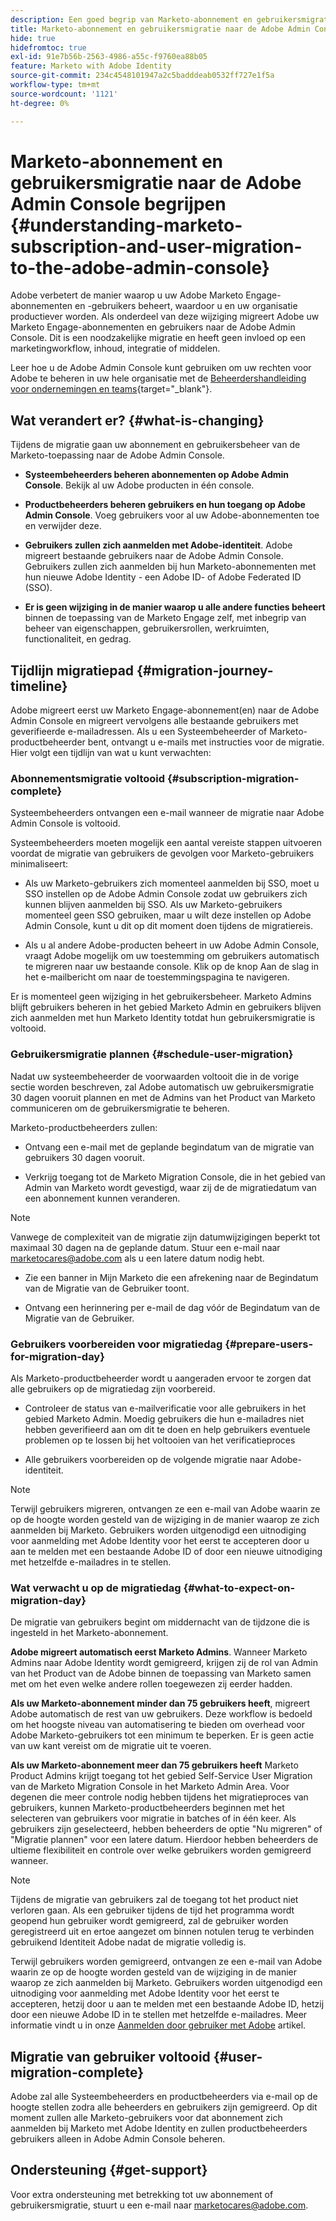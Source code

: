 ```yaml
---
description: Een goed begrip van Marketo-abonnement en gebruikersmigratie naar de Adobe Admin Console - Marketo Docs - Productdocumentatie
title: Marketo-abonnement en gebruikersmigratie naar de Adobe Admin Console begrijpen
hide: true
hidefromtoc: true
exl-id: 91e7b56b-2563-4986-a55c-f9760ea88b05
feature: Marketo with Adobe Identity
source-git-commit: 234c4548101947a2c5badddeab0532ff727e1f5a
workflow-type: tm+mt
source-wordcount: '1121'
ht-degree: 0%

---
```


# Marketo-abonnement en gebruikersmigratie naar de Adobe Admin Console begrijpen {#understanding-marketo-subscription-and-user-migration-to-the-adobe-admin-console}

Adobe verbetert de manier waarop u uw Adobe Marketo Engage-abonnementen en -gebruikers beheert, waardoor u en uw organisatie productiever worden. Als onderdeel van deze wijziging migreert Adobe uw Marketo Engage-abonnementen en gebruikers naar de Adobe Admin Console. Dit is een noodzakelijke migratie en heeft geen invloed op een marketingworkflow, inhoud, integratie of middelen.

Leer hoe u de Adobe Admin Console kunt gebruiken om uw rechten voor Adobe te beheren in uw hele organisatie met de [Beheerdershandleiding voor ondernemingen en teams](https://helpx.adobe.com/enterprise/admin-guide.html){target="_blank"}.

## Wat verandert er? {#what-is-changing}

Tijdens de migratie gaan uw abonnement en gebruikersbeheer van de Marketo-toepassing naar de Adobe Admin Console.

* **Systeembeheerders beheren abonnementen op Adobe Admin Console**. Bekijk al uw Adobe producten in één console.

* **Productbeheerders beheren gebruikers en hun toegang op Adobe Admin Console**. Voeg gebruikers voor al uw Adobe-abonnementen toe en verwijder deze.

* **Gebruikers zullen zich aanmelden met Adobe-identiteit**. Adobe migreert bestaande gebruikers naar de Adobe Admin Console. Gebruikers zullen zich aanmelden bij hun Marketo-abonnementen met hun nieuwe Adobe Identity - een Adobe ID- of Adobe Federated ID (SSO).

* **Er is geen wijziging in de manier waarop u alle andere functies beheert** binnen de toepassing van de Marketo Engage zelf, met inbegrip van beheer van eigenschappen, gebruikersrollen, werkruimten, functionaliteit, en gedrag.


## Tijdlijn migratiepad {#migration-journey-timeline}

Adobe migreert eerst uw Marketo Engage-abonnement(en) naar de Adobe Admin Console en migreert vervolgens alle bestaande gebruikers met geverifieerde e-mailadressen. Als u een Systeembeheerder of Marketo-productbeheerder bent, ontvangt u e-mails met instructies voor de migratie. Hier volgt een tijdlijn van wat u kunt verwachten:

### Abonnementsmigratie voltooid {#subscription-migration-complete}

Systeembeheerders ontvangen een e-mail wanneer de migratie naar Adobe Admin Console is voltooid.

Systeembeheerders moeten mogelijk een aantal vereiste stappen uitvoeren voordat de migratie van gebruikers de gevolgen voor Marketo-gebruikers minimaliseert:

* Als uw Marketo-gebruikers zich momenteel aanmelden bij SSO, moet u SSO instellen op de Adobe Admin Console zodat uw gebruikers zich kunnen blijven aanmelden bij SSO. Als uw Marketo-gebruikers momenteel geen SSO gebruiken, maar u wilt deze instellen op Adobe Admin Console, kunt u dit op dit moment doen tijdens de migratiereis.

* Als u al andere Adobe-producten beheert in uw Adobe Admin Console, vraagt Adobe mogelijk om uw toestemming om gebruikers automatisch te migreren naar uw bestaande console. Klik op de knop Aan de slag in het e-mailbericht om naar de toestemmingspagina te navigeren.

Er is momenteel geen wijziging in het gebruikersbeheer. Marketo Admins blijft gebruikers beheren in het gebied Marketo Admin en gebruikers blijven zich aanmelden met hun Marketo Identity totdat hun gebruikersmigratie is voltooid.

### Gebruikersmigratie plannen {#schedule-user-migration}

Nadat uw systeembeheerder de voorwaarden voltooit die in de vorige sectie worden beschreven, zal Adobe automatisch uw gebruikersmigratie 30 dagen vooruit plannen en met de Admins van het Product van Marketo communiceren om de gebruikersmigratie te beheren.

Marketo-productbeheerders zullen:

* Ontvang een e-mail met de geplande begindatum van de migratie van gebruikers 30 dagen vooruit.

* Verkrijg toegang tot de Marketo Migration Console, die in het gebied van Admin van Marketo wordt gevestigd, waar zij de de migratiedatum van een abonnement kunnen veranderen.

>[!NOTE]
>
>Vanwege de complexiteit van de migratie zijn datumwijzigingen beperkt tot maximaal 30 dagen na de geplande datum. Stuur een e-mail naar marketocares@adobe.com als u een latere datum nodig hebt.

* Zie een banner in Mijn Marketo die een afrekening naar de Begindatum van de Migratie van de Gebruiker toont.

* Ontvang een herinnering per e-mail de dag vóór de Begindatum van de Migratie van de Gebruiker.

### Gebruikers voorbereiden voor migratiedag {#prepare-users-for-migration-day}

Als Marketo-productbeheerder wordt u aangeraden ervoor te zorgen dat alle gebruikers op de migratiedag zijn voorbereid.

* Controleer de status van e-mailverificatie voor alle gebruikers in het gebied Marketo Admin. Moedig gebruikers die hun e-mailadres niet hebben geverifieerd aan om dit te doen en help gebruikers eventuele problemen op te lossen bij het voltooien van het verificatieproces

* Alle gebruikers voorbereiden op de volgende migratie naar Adobe-identiteit.

>[!NOTE]
>
>Terwijl gebruikers migreren, ontvangen ze een e-mail van Adobe waarin ze op de hoogte worden gesteld van de wijziging in de manier waarop ze zich aanmelden bij Marketo. Gebruikers worden uitgenodigd een uitnodiging voor aanmelding met Adobe Identity voor het eerst te accepteren door u aan te melden met een bestaande Adobe ID of door een nieuwe uitnodiging met hetzelfde e-mailadres in te stellen.

### Wat verwacht u op de migratiedag {#what-to-expect-on-migration-day}

De migratie van gebruikers begint om middernacht van de tijdzone die is ingesteld in het Marketo-abonnement.

**Adobe migreert automatisch eerst Marketo Admins**. Wanneer Marketo Admins naar Adobe Identity wordt gemigreerd, krijgen zij de rol van Admin van het Product van de Adobe binnen de toepassing van Marketo samen met om het even welke andere rollen toegewezen zij eerder hadden.

**Als uw Marketo-abonnement minder dan 75 gebruikers heeft**, migreert Adobe automatisch de rest van uw gebruikers. Deze workflow is bedoeld om het hoogste niveau van automatisering te bieden om overhead voor Adobe Marketo-gebruikers tot een minimum te beperken. Er is geen actie van uw kant vereist om de migratie uit te voeren.

**Als uw Marketo-abonnement meer dan 75 gebruikers heeft** Marketo Product Admins krijgt toegang tot het gebied Self-Service User Migration van de Marketo Migration Console in het Marketo Admin Area. Voor degenen die meer controle nodig hebben tijdens het migratieproces van gebruikers, kunnen Marketo-productbeheerders beginnen met het selecteren van gebruikers voor migratie in batches of in één keer. Als gebruikers zijn geselecteerd, hebben beheerders de optie &quot;Nu migreren&quot; of &quot;Migratie plannen&quot; voor een latere datum. Hierdoor hebben beheerders de ultieme flexibiliteit en controle over welke gebruikers worden gemigreerd wanneer.

>[!NOTE]
>
>Tijdens de migratie van gebruikers zal de toegang tot het product niet verloren gaan. Als een gebruiker tijdens de tijd het programma wordt geopend hun gebruiker wordt gemigreerd, zal de gebruiker worden geregistreerd uit en ertoe aangezet om binnen notulen terug te verbinden gebruikend Identiteit Adobe nadat de migratie volledig is.

Terwijl gebruikers worden gemigreerd, ontvangen ze een e-mail van Adobe waarin ze op de hoogte worden gesteld van de wijziging in de manier waarop ze zich aanmelden bij Marketo. Gebruikers worden uitgenodigd een uitnodiging voor aanmelding met Adobe Identity voor het eerst te accepteren, hetzij door u aan te melden met een bestaande Adobe ID, hetzij door een nieuwe Adobe ID in te stellen met hetzelfde e-mailadres. Meer informatie vindt u in onze [Aanmelden door gebruiker met Adobe](/help/marketo/product-docs/administration/marketo-with-adobe-identity/user-sign-in-with-adobe-id.md) artikel.

## Migratie van gebruiker voltooid {#user-migration-complete}

Adobe zal alle Systeembeheerders en productbeheerders via e-mail op de hoogte stellen zodra alle beheerders en gebruikers zijn gemigreerd. Op dit moment zullen alle Marketo-gebruikers voor dat abonnement zich aanmelden bij Marketo met Adobe Identity en zullen productbeheerders gebruikers alleen in Adobe Admin Console beheren.

## Ondersteuning {#get-support}

Voor extra ondersteuning met betrekking tot uw abonnement of gebruikersmigratie, stuurt u een e-mail naar marketocares@adobe.com.
